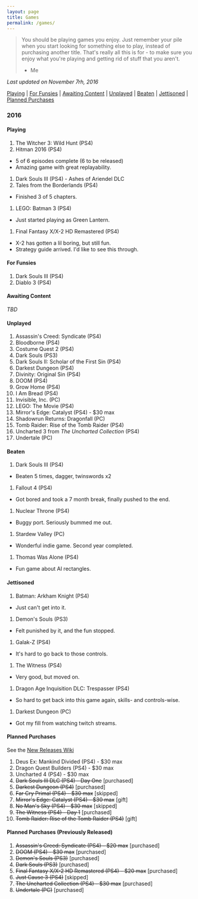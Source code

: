 ```yaml
---
layout: page
title: Games
permalink: /games/
---
```


> You should be playing games you enjoy. Just remember your pile when you start
> looking for something else to play, instead of purchasing another title. That's
> really all this is for - to make sure you enjoy what you're playing and getting
> rid of stuff that you aren't.
> - Me

*Last updated on November 7rh, 2016*

[Playing][currently-playing] |
[For Funsies][for-fun] |
[Awaiting Content][awaiting-content] |
[Unplayed][unplayed] |
[Beaten][beaten] |
[Jettisoned][jettisoned] |
[Planned Purchases][planned-purchases]

### 2016

<a name='currently-playing'></a>

#### Playing

1. The Witcher 3: Wild Hunt (PS4)
1. Hitman 2016 (PS4)
  - 5 of 6 episodes complete (6 to be released)
  - Amazing game with great replayability.
1. Dark Souls III (PS4) - Ashes of Ariendel DLC
1. Tales from the Borderlands (PS4)
  - Finished 3 of 5 chapters.
1. LEGO: Batman 3 (PS4)
  - Just started playing as Green Lantern.
1. Final Fantasy X/X-2 HD Remastered (PS4)
  - X-2 has gotten a lil boring, but still fun.
  - Strategy guide arrived. I'd like to see this through.

<a name='for-fun'></a>

#### For Funsies 

1. Dark Souls III (PS4)
1. Diablo 3 (PS4)

<a name='awaiting-content'></a>

#### Awaiting Content

_TBD_

<a name='unplayed'></a>

#### Unplayed

1. Assassin's Creed: Syndicate (PS4)
1. Bloodborne (PS4)
1. Costume Quest 2 (PS4)
1. Dark Souls (PS3)
1. Dark Souls II: Scholar of the First Sin (PS4)
1. Darkest Dungeon (PS4)
1. Divinity: Original Sin (PS4)
1. DOOM (PS4)
1. Grow Home (PS4)
1. I Am Bread (PS4)
1. Invisible, Inc. (PC)
1. LEGO: The Movie (PS4)
1. Mirror's Edge: Catalyst (PS4) - $30 max
1. Shadowrun Returns: Dragonfall (PC)
1. Tomb Raider: Rise of the Tomb Raider (PS4)
1. Uncharted 3 from _The Uncharted Collection_ (PS4)
1. Undertale (PC)

<a name='beaten'></a>

#### Beaten

1. Dark Souls III (PS4)
  - Beaten 5 times, dagger, twinswords x2
1. Fallout 4 (PS4)
  - Got bored and took a 7 month break, finally pushed to the end.
1. Nuclear Throne (PS4)
  - Buggy port. Seriously bummed me out.
1. Stardew Valley (PC)
  - Wonderful indie game. Second year completed.
1. Thomas Was Alone (PS4)
  - Fun game about AI rectangles.

<a name='jettisoned'></a>

#### Jettisoned

1. Batman: Arkham Knight (PS4)
  - Just can't get into it.
1. Demon's Souls (PS3)
  - Felt punished by it, and the fun stopped.
1. Galak-Z (PS4)
  - It's hard to go back to those controls.
1. The Witness (PS4)
  - Very good, but moved on.
1. Dragon Age Inquisition DLC: Trespasser (PS4)
  - So hard to get back into this game again, skills- and controls-wise.
1. Darkest Dungeon (PC)
  - Got my fill from watching twitch streams.

<a name='planned-purchases'></a>

#### Planned Purchases 

See the [New Releases Wiki][new-releases]

1. Deus Ex: Mankind Divided (PS4) - $30 max
1. Dragon Quest Builders (PS4) - $30 max
1. Uncharted 4 (PS4) - $30 max
1. ~~Dark Souls III DLC (PS4) - Day One~~ [purchased]
1. ~~Darkest Dungeon (PS4)~~ [purchased]
1. ~~Far Cry Primal (PS4) - $30 max~~ [skipped]
1. ~~Mirror's Edge: Catalyst (PS4) - $30 max~~ [gift]
1. ~~No Man's Sky (PS4) - $30 max~~ [skipped]
1. ~~The Witness (PS4) - Day 1~~ [purchased]
1. ~~Tomb Raider: Rise of the Tomb Raider (PS4)~~ [gift]

#### Planned Purchases (Previously Released)

1. ~~Assassin's Creed: Syndicate (PS4) - $20 max~~ [purchased]
1. ~~DOOM (PS4) - $30 max~~ [purchased]
1. ~~Demon's Souls (PS3)~~ [purchased]
1. ~~Dark Souls (PS3)~~ [purchased]
1. ~~Final Fantasy X/X-2 HD Remastered (PS4) - $20 max~~ [purchased]
1. ~~Just Cause 3 (PS4)~~ [skipped]
1. ~~The Uncharted Collection (PS4) - $30 max~~ [purchased]
1. ~~Undertale (PC)~~ [purchased]

[new-releases]: https://en.wikipedia.org/wiki/2016_in_video_gaming#Game_releases
[currently-playing]: #currently-playing
[awaiting-content]: #awaiting-content
[unplayed]: #unplayed
[beaten]: #beaten
[jettisoned]: #jettisoned
[for-fun]: #for-fun
[planned-purchases]: #planned-purchases
